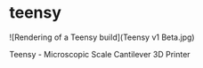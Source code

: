 # teensy

![Rendering of a Teensy build](Teensy v1 Beta.jpg)

Teensy - Microscopic Scale Cantilever 3D Printer
